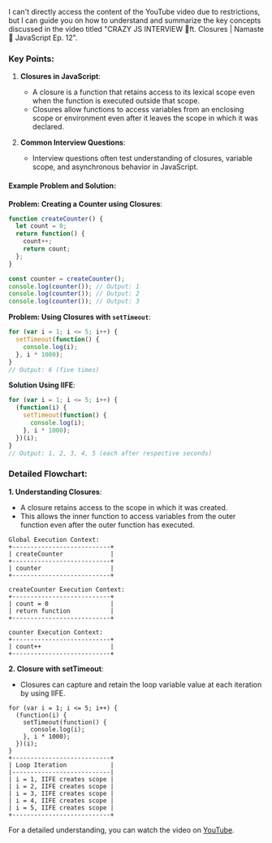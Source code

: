 I can't directly access the content of the YouTube video due to restrictions, but I can guide you on how to understand and summarize the key concepts discussed in the video titled "CRAZY JS INTERVIEW 🤯ft. Closures | Namaste 🙏 JavaScript Ep. 12".

### Key Points:

1. **Closures in JavaScript**:
   - A closure is a function that retains access to its lexical scope even when the function is executed outside that scope.
   - Closures allow functions to access variables from an enclosing scope or environment even after it leaves the scope in which it was declared.

2. **Common Interview Questions**:
   - Interview questions often test understanding of closures, variable scope, and asynchronous behavior in JavaScript.

#### Example Problem and Solution:

**Problem: Creating a Counter using Closures**:
```javascript
function createCounter() {
  let count = 0;
  return function() {
    count++;
    return count;
  };
}

const counter = createCounter();
console.log(counter()); // Output: 1
console.log(counter()); // Output: 2
console.log(counter()); // Output: 3
```

**Problem: Using Closures with `setTimeout`**:
```javascript
for (var i = 1; i <= 5; i++) {
  setTimeout(function() {
    console.log(i);
  }, i * 1000);
}
// Output: 6 (five times)
```

**Solution Using IIFE**:
```javascript
for (var i = 1; i <= 5; i++) {
  (function(i) {
    setTimeout(function() {
      console.log(i);
    }, i * 1000);
  })(i);
}
// Output: 1, 2, 3, 4, 5 (each after respective seconds)
```

### Detailed Flowchart:

**1. Understanding Closures**:
   - A closure retains access to the scope in which it was created.
   - This allows the inner function to access variables from the outer function even after the outer function has executed.

```plaintext
Global Execution Context:
+---------------------------+
| createCounter             |
+---------------------------+
| counter                   |
+---------------------------+

createCounter Execution Context:
+---------------------------+
| count = 0                 |
| return function           |
+---------------------------+

counter Execution Context:
+---------------------------+
| count++                   |
+---------------------------+
```

**2. Closure with setTimeout**:
   - Closures can capture and retain the loop variable value at each iteration by using IIFE.

```plaintext
for (var i = 1; i <= 5; i++) {
  (function(i) {
    setTimeout(function() {
      console.log(i);
    }, i * 1000);
  })(i);
}
+---------------------------+
| Loop Iteration            |
|---------------------------|
| i = 1, IIFE creates scope |
| i = 2, IIFE creates scope |
| i = 3, IIFE creates scope |
| i = 4, IIFE creates scope |
| i = 5, IIFE creates scope |
+---------------------------+
```

For a detailed understanding, you can watch the video on [YouTube](https://www.youtube.com/watch?v=t1nFAMws5FI&list=PLlasXeu85E9cQ32gLCvAvr9vNaUccPVNP&index=14).